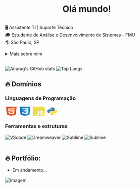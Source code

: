 <!--Título-->
<div id="user-content-toc">
  <ul align="center">
    <summary><h1 style="display: inline-block">Olá mundo!</h1></summary>
</div>

<!-- Apresentação -->
<p>
🖥️ Assistente TI | Suporte Técnico<br>
🎓 Estudante de Análise e Desenvolvimento de Sistemas - FMU<br>
🌎 São Paulo, SP

<!-- Sobre mim -->
<details>
  <summary>Mais sobre mim</summary>

  - 💬 Me chamo Bruno, tenho 21 anos de idade, trabalho como Assistente de TI e faço Análise e Desenvolvimento de Sistemas na FMU. Meus conhecimentos na área inclui instalação, configuração e otimização de sistemas operacionais, resolução de problemas de hardware e software, bem como gerenciamento de contas de usuário, permissões e monitoramento via Zabbix. Além disso, possuo conhecimentos básicos em redes e programação, usando as linguagens HTML, CSS, JavaScript, Python e GitHub.

  - ⚡ Meu principal objetivo é cultivar uma carreira sólida e estável na área da tecnologia, sempre buscando o desenvolvimento pessoal e profissional. Tenho um compromisso firme em me manter atualizado com todas as tendências da área e estou pronto para enfrentar novos projetos que exigem criatividade, dedicação e a resolução de problemas.. \o/
</details>

<br><!-- Estatísticas -->
![Anurag's GitHub stats](https://github-readme-stats.vercel.app/api?username=Bruunoosilva&rank_icon=github&show_icons=true&theme=react)
![Top Langs](https://github-readme-stats.vercel.app/api/top-langs/?username=Bruunoosilva&layout=compact&theme=react)
</p>
  
## 🔥 Domínios
<!-- Linguagens de Programação -->
  <div style="flex-basis: 48%;">
    <h3>Linguagens de Programação</h3>
    <img align="center" alt="HTML" height="30" width="40" src="https://raw.githubusercontent.com/devicons/devicon/master/icons/html5/html5-original.svg">
    <img align="center" alt="CSS" height="30" width="40" src="https://raw.githubusercontent.com/devicons/devicon/master/icons/css3/css3-original.svg">
    <img align="center" alt="JS" height="30" width="40" src="https://raw.githubusercontent.com/devicons/devicon/master/icons/javascript/javascript-plain.svg">
    <img align="center" alt="Python" height="30" width="40" src="https://raw.githubusercontent.com/devicons/devicon/master/icons/python/python-original.svg">
  </div>
  
  <!-- Ferramentas e estruturas -->
  <div style="flex-basis: 48%;">
    <h3>Ferramentas e estruturas</h3>
    <img align="center" alt="VScode" height="32" width="40" src="https://cdn.jsdelivr.net/gh/devicons/devicon/icons/vscode/vscode-original.svg">
    <img align="center" alt="Dreamweaver" height="32" width="40" src="https://upload.wikimedia.org/wikipedia/commons/7/75/Adobe_Dreamweaver_CC_icon.svg">
    <img align="center" alt="Sublime" height="32" width="32" src="https://iconape.com/wp-content/files/yy/99728/png/sublime-text.png">
    <img align="center" alt="Sublime" height="32" width="32" src="https://github.githubassets.com/assets/GitHub-Mark-ea2971cee799.png">
  </div><br>

  <!-- Portfólio -->
## 🔥 Portfólio:
- Em andamento...

<!-- GIF -->
<p align="left">
  <img align="center" width="600" src="https://user-images.githubusercontent.com/74038190/212749447-bfb7e725-6987-49d9-ae85-2015e3e7cc41.gif" alt="Imagem">
</p>







